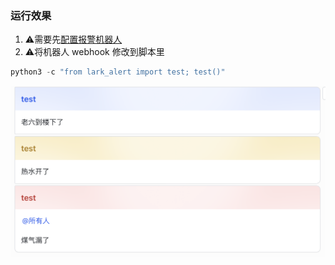 
### 运行效果

1. ⚠️需要先[配置报警机器人](../tutorial/lark_robot.md)
2. ⚠️将机器人 webhook 修改到脚本里

```python
python3 -c "from lark_alert import test; test()"
```
![Alt text](image.png)